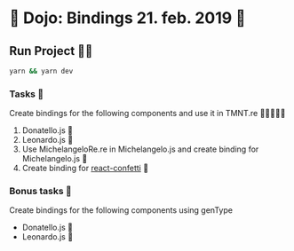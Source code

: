 # 🙅‍ Dojo: Bindings 21. feb. 2019 🙅‍

## Run Project 🏃‍💨
```sh
yarn && yarn dev
```

### Tasks 📝
Create bindings for the following components and use it in TMNT.re 🐢🐢🐢🐢🐀
1. Donatello.js 💜
2. Leonardo.js 💙
3. Use MichelangeloRe.re in Michelangelo.js and create binding for Michelangelo.js 🧡
4. Create binding for [react-confetti](https://www.npmjs.com/package/react-confetti) 🎉

### Bonus tasks 🐖
Create bindings for the following components using genType
- Donatello.js 💜
- Leonardo.js 💙
